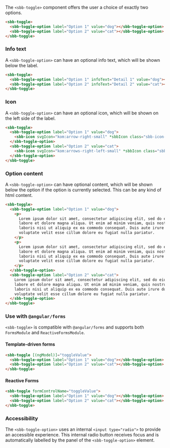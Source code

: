 The `<sbb-toggle>` component offers the user a choice of exactly two options.

```html
<sbb-toggle>
  <sbb-toggle-option label="Option 1" value="dog"></sbb-toggle-option>
  <sbb-toggle-option label="Option 2" value="cat"></sbb-toggle-option>
</sbb-toggle>
```

### Info text

A `<sbb-toggle-option>` can have an optional info text, which will be shown below the label.

```html
<sbb-toggle>
  <sbb-toggle-option label="Option 1" infoText="Detail 1" value="dog"></sbb-toggle-option>
  <sbb-toggle-option label="Option 2" infoText="Detail 2" value="cat"></sbb-toggle-option>
</sbb-toggle>
```

### Icon

A `<sbb-toggle-option>` can have an optional icon, which will be shown on the left side of
the label.

```html
<sbb-toggle>
  <sbb-toggle-option label="Option 1" value="dog">
    <sbb-icon svgIcon="kom:arrow-right-small" *sbbIcon class="sbb-icon-fit"></sbb-icon>
  </sbb-toggle-option>
  <sbb-toggle-option label="Option 2" value="cat">
    <sbb-icon svgIcon="kom:arrows-right-left-small" *sbbIcon class="sbb-icon-fit"></sbb-icon>
  </sbb-toggle-option>
</sbb-toggle>
```

### Option content

A `<sbb-toggle-option>` can have optional content, which will be shown below the option
if the option is currently selected. This can be any kind of html content.

```html
<sbb-toggle>
  <sbb-toggle-option label="Option 1" value="dog">
    <p>
      Lorem ipsum dolor sit amet, consectetur adipiscing elit, sed do eiusmod tempor incididunt ut
      labore et dolore magna aliqua. Ut enim ad minim veniam, quis nostrud exercitation ullamco
      laboris nisi ut aliquip ex ea commodo consequat. Duis aute irure dolor in reprehenderit in
      voluptate velit esse cillum dolore eu fugiat nulla pariatur.
    </p>
    <p>
      Lorem ipsum dolor sit amet, consectetur adipiscing elit, sed do eiusmod tempor incididunt ut
      labore et dolore magna aliqua. Ut enim ad minim veniam, quis nostrud exercitation ullamco
      laboris nisi ut aliquip ex ea commodo consequat. Duis aute irure dolor in reprehenderit in
      voluptate velit esse cillum dolore eu fugiat nulla pariatur.
    </p>
  </sbb-toggle-option>
  <sbb-toggle-option label="Option 2" value="cat">
    Lorem ipsum dolor sit amet, consectetur adipiscing elit, sed do eiusmod tempor incididunt ut
    labore et dolore magna aliqua. Ut enim ad minim veniam, quis nostrud exercitation ullamco
    laboris nisi ut aliquip ex ea commodo consequat. Duis aute irure dolor in reprehenderit in
    voluptate velit esse cillum dolore eu fugiat nulla pariatur.
  </sbb-toggle-option>
</sbb-toggle>
```

### Use with `@angular/forms`

`<sbb-toggle>` is compatible with `@angular/forms` and supports both `FormsModule`
and `ReactiveFormsModule`.

#### Template-driven forms

```html
<sbb-toggle [(ngModel)]="toggleValue">
  <sbb-toggle-option label="Option 1" value="dog"></sbb-toggle-option>
  <sbb-toggle-option label="Option 2" value="cat"></sbb-toggle-option>
</sbb-toggle>
```

#### Reactive Forms

```html
<sbb-toggle formControlName="toggleValue">
  <sbb-toggle-option label="Option 1" value="dog"></sbb-toggle-option>
  <sbb-toggle-option label="Option 2" value="cat"></sbb-toggle-option>
</sbb-toggle>
```

### Accessibility

The `<sbb-toggle-option>` uses an internal `<input type="radio">` to provide an accessible experience.
This internal radio button receives focus and is automatically labelled by the panel of the
`<sbb-toggle-option>` element.
